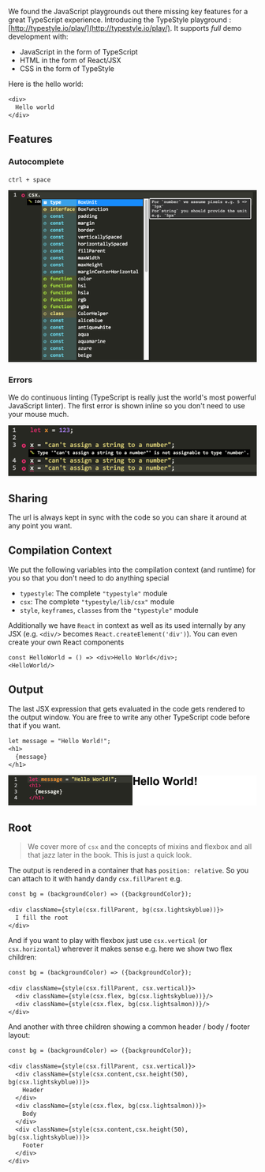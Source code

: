 We found the JavaScript playgrounds out there missing key features for a great TypeScript experience. Introducing the TypeStyle playground : [http://typestyle.io/play/](http://typestyle.io/play/). It supports *full* demo development with:

* JavaScript in the form of TypeScript 
* HTML in the form of React/JSX
* CSS in the form of TypeStyle

Here is the hello world:

```play
<div>
  Hello world
</div>
```

## Features

### Autocomplete
`ctrl + space`

![](/images/book/play/autocomplete.png)

### Errors
We do continuous linting (TypeScript is really just the world's most powerful JavaScript linter). The first error is shown inline so you don't need to use your mouse much. 

![](/images/book/play/error.png)

## Sharing

The url is always kept in sync with the code so you can share it around at any point you want.

## Compilation Context
We put the following variables into the compilation context (and runtime) for you so that you don't need to do anything special 

* `typestyle`: The complete `"typestyle"` module
* `csx`: The complete `"typestyle/lib/csx"` module
* `style`, `keyframes`, `classes` from the `"typestyle"` module

Additionally we have `React` in context as well as its used internally by any JSX (e.g. `<div/>` becomes `React.createElement('div')`). You can even create your own React components 

```play
const HelloWorld = () => <div>Hello World</div>;
<HelloWorld/>
```

## Output
The last JSX expression that gets evaluated in the code gets rendered to the output window. You are free to write any other TypeScript code before that if you want.

```play
let message = "Hello World!"; 
<h1>
  {message}
</h1>
```

![](/images/book/play/full.png) 

## Root

> We cover more of `csx` and the concepts of mixins and flexbox and all that jazz later in the book. This is just a quick look.  

The output is rendered in a container that has `position: relative`. So you can attach to it with handy dandy `csx.fillParent` e.g. 

```play
const bg = (backgroundColor) => ({backgroundColor});

<div className={style(csx.fillParent, bg(csx.lightskyblue))}>
  I fill the root
</div>
```

And if you want to play with flexbox just use `csx.vertical` (or `csx.horizontal`) wherever it makes sense e.g. here we show two flex children: 

```play
const bg = (backgroundColor) => ({backgroundColor});

<div className={style(csx.fillParent, csx.vertical)}>
  <div className={style(csx.flex, bg(csx.lightskyblue))}/>
  <div className={style(csx.flex, bg(csx.lightsalmon))}/>
</div>
```

And another with three children showing a common header / body / footer layout: 

```play
const bg = (backgroundColor) => ({backgroundColor});

<div className={style(csx.fillParent, csx.vertical)}>
  <div className={style(csx.content,csx.height(50), bg(csx.lightskyblue))}>
    Header
  </div>
  <div className={style(csx.flex, bg(csx.lightsalmon))}>
    Body
  </div>
  <div className={style(csx.content,csx.height(50), bg(csx.lightskyblue))}>
    Footer
  </div>
</div>
```
